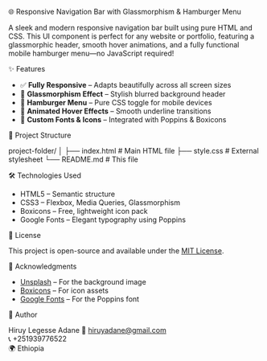  🌐 Responsive Navigation Bar with Glassmorphism & Hamburger Menu

A sleek and modern responsive navigation bar built using pure HTML and CSS. This UI component is perfect for any website or portfolio, featuring a glassmorphic header, smooth hover animations, and a fully functional mobile hamburger menu—no JavaScript required!


 ✨ Features

- ✅ **Fully Responsive** – Adapts beautifully across all screen sizes
- 🧊 **Glassmorphism Effect** – Stylish blurred background header
- 🍔 **Hamburger Menu** – Pure CSS toggle for mobile devices
- 🚀 **Animated Hover Effects** – Smooth underline transitions
- 🎨 **Custom Fonts & Icons** – Integrated with Poppins & Boxicons


 📁 Project Structure
 
   project-folder/
  │
  ├── index.html        # Main HTML file
  ├── style.css         # External stylesheet
  └── README.md         # This file

 🛠️ Technologies Used

- HTML5 – Semantic structure
- CSS3 – Flexbox, Media Queries, Glassmorphism
- Boxicons – Free, lightweight icon pack
- Google Fonts – Elegant typography using Poppins


 📜 License

This project is open-source and available under the [MIT License](LICENSE).

🙌 Acknowledgments

- [Unsplash](https://unsplash.com/) – For the background image
- [Boxicons](https://boxicons.com/) – For icon assets
- [Google Fonts](https://fonts.google.com/) – For the Poppins font

 👤 Author

Hiruy Legesse Adane
📧 [hiruyadane@gmail.com](mailto:hiruyadane@gmail.com)  
📞 +251939776522  
🌍 Ethiopia
